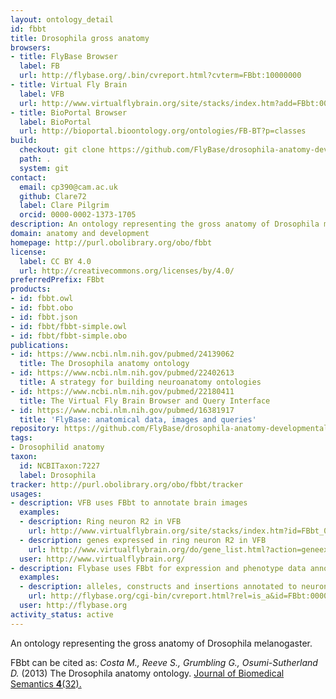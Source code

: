 ```yaml
---
layout: ontology_detail
id: fbbt
title: Drosophila gross anatomy
browsers:
- title: FlyBase Browser
  label: FB
  url: http://flybase.org/.bin/cvreport.html?cvterm=FBbt:10000000
- title: Virtual Fly Brain
  label: VFB
  url: http://www.virtualflybrain.org/site/stacks/index.htm?add=FBbt:00007401
- title: BioPortal Browser
  label: BioPortal
  url: http://bioportal.bioontology.org/ontologies/FB-BT?p=classes
build:
  checkout: git clone https://github.com/FlyBase/drosophila-anatomy-developmental-ontology.git
  path: .
  system: git
contact:
  email: cp390@cam.ac.uk
  github: Clare72
  label: Clare Pilgrim
  orcid: 0000-0002-1373-1705
description: An ontology representing the gross anatomy of Drosophila melanogaster.
domain: anatomy and development
homepage: http://purl.obolibrary.org/obo/fbbt
license:
  label: CC BY 4.0
  url: http://creativecommons.org/licenses/by/4.0/
preferredPrefix: FBbt
products:
- id: fbbt.owl
- id: fbbt.obo
- id: fbbt.json
- id: fbbt/fbbt-simple.owl
- id: fbbt/fbbt-simple.obo
publications:
- id: https://www.ncbi.nlm.nih.gov/pubmed/24139062
  title: The Drosophila anatomy ontology
- id: https://www.ncbi.nlm.nih.gov/pubmed/22402613
  title: A strategy for building neuroanatomy ontologies
- id: https://www.ncbi.nlm.nih.gov/pubmed/22180411
  title: The Virtual Fly Brain Browser and Query Interface
- id: https://www.ncbi.nlm.nih.gov/pubmed/16381917
  title: 'FlyBase: anatomical data, images and queries'
repository: https://github.com/FlyBase/drosophila-anatomy-developmental-ontology
tags:
- Drosophilid anatomy
taxon:
  id: NCBITaxon:7227
  label: Drosophila
tracker: http://purl.obolibrary.org/obo/fbbt/tracker
usages:
- description: VFB uses FBbt to annotate brain images
  examples:
  - description: Ring neuron R2 in VFB
    url: http://www.virtualflybrain.org/site/stacks/index.htm?id=FBbt_00003651
  - description: genes expressed in ring neuron R2 in VFB
    url: http://www.virtualflybrain.org/do/gene_list.html?action=geneex&id=FBbt:00003651
  user: http://www.virtualflybrain.org/
- description: Flybase uses FBbt for expression and phenotype data annotation in Drosophila
  examples:
  - description: alleles, constructs and insertions annotated to neuron in FlyBase
    url: http://flybase.org/cgi-bin/cvreport.html?rel=is_a&id=FBbt:00005106
  user: http://flybase.org
activity_status: active
---
```


An ontology representing the gross anatomy of Drosophila melanogaster.

FBbt can be cited as:
_Costa M., Reeve S., Grumbling G., Osumi-Sutherland D._ (2013) The Drosophila anatomy ontology. [Journal of Biomedical Semantics __4__(32).](https://doi.org/10.1186/2041-1480-4-32)

